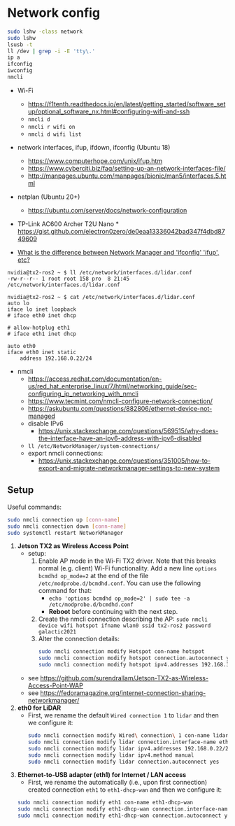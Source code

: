 # Network config

```bash
sudo lshw -class network
sudo lshw
lsusb -t
ll /dev | grep -i -E 'tty\.'
ip a
ifconfig
iwconfig
nmcli
```

* Wi-Fi
	* https://f1tenth.readthedocs.io/en/latest/getting_started/software_setup/optional_software_nx.html#configuring-wifi-and-ssh
	* `nmcli d`
	* `nmcli r wifi on`
	* `nmcli d wifi list`

* network interfaces, ifup, ifdown, ifconfig (Ubuntu 18)
	* https://www.computerhope.com/unix/ifup.htm
	* https://www.cyberciti.biz/faq/setting-up-an-network-interfaces-file/
	* http://manpages.ubuntu.com/manpages/bionic/man5/interfaces.5.html

* netplan (Ubuntu 20+)
	* https://ubuntu.com/server/docs/network-configuration

* TP-Link AC600 Archer T2U Nano * https://gist.github.com/electron0zero/de0eaa13336042bad347f4dbd8749609

* [What is the difference between Network Manager and 'ifconfig' 'ifup', etc?](https://askubuntu.com/questions/1786/what-is-the-difference-between-network-manager-and-ifconfig-ifup-etc)

```
nvidia@tx2-ros2 ~ $ ll /etc/network/interfaces.d/lidar.conf 
-rw-r--r-- 1 root root 158 pro  8 21:45 /etc/network/interfaces.d/lidar.conf

nvidia@tx2-ros2 ~ $ cat /etc/network/interfaces.d/lidar.conf
auto lo
iface lo inet loopback
# iface eth0 inet dhcp

# allow-hotplug eth1
# iface eth1 inet dhcp

auto eth0
iface eth0 inet static
	address 192.168.0.22/24
```

* nmcli
	* https://access.redhat.com/documentation/en-us/red_hat_enterprise_linux/7/html/networking_guide/sec-configuring_ip_networking_with_nmcli
	* https://www.tecmint.com/nmcli-configure-network-connection/
	* https://askubuntu.com/questions/882806/ethernet-device-not-managed
	* disable IPv6
		* https://unix.stackexchange.com/questions/569515/why-does-the-interface-have-an-ipv6-address-with-ipv6-disabled
	* `ll /etc/NetworkManager/system-connections/`
	* export nmcli connections:
		* https://unix.stackexchange.com/questions/351005/how-to-export-and-migrate-networkmanager-settings-to-new-system


## Setup

Useful commands:
```bash
sudo nmcli connection up [conn-name]
sudo nmcli connection down [conn-name]
sudo systemctl restart NetworkManager
```

1. **Jetson TX2 as Wireless Access Point**
	* setup:
		1. Enable AP mode in the Wi-Fi TX2 driver. Note that this breaks normal (e.g. client) Wi-Fi functionality.
		   Add a new line `options bcmdhd op_mode=2` at the end of the file `/etc/modprobe.d/bcmdhd.conf`. You can use
		   the following command for that:
			* `echo 'options bcmdhd op_mode=2' | sudo tee -a /etc/modprobe.d/bcmdhd.conf`
			* **Reboot** before continuing with the next step.
		2. Create the nmcli connection describing the
		   AP: `sudo nmcli device wifi hotspot ifname wlan0 ssid tx2-ros2 password galactic2021`
		3. Alter the connection details:
		   ```bash
		   sudo nmcli connection modify Hotspot con-name hotspot
		   sudo nmcli connection modify hotspot connection.autoconnect yes
		   sudo nmcli connection modify hotspot ipv4.addresses 192.168.33.1/24
		   ```
	* see https://github.com/surendrallam/Jetson-TX2-as-Wireless-Access-Point-WAP
	* see https://fedoramagazine.org/internet-connection-sharing-networkmanager/
2. **eth0 for LiDAR**
	* First, we rename the default `Wired connection 1` to `lidar` and then we configure it:
	  ```bash
	  sudo nmcli connection modify Wired\ connection\ 1 con-name lidar
	  sudo nmcli connection modify lidar connection.interface-name eth0
	  sudo nmcli connection modify lidar ipv4.addresses 192.168.0.22/24
	  sudo nmcli connection modify lidar ipv4.method manual
	  sudo nmcli connection modify lidar connection.autoconnect yes
	  ```
3. **Ethernet-to-USB adapter (eth1) for Internet / LAN access**
	* First, we rename the automatically (i.e., upon first connection) created connection `eth1` to `eth1-dhcp-wan`
	  and then we configure it:
     ```bash
     sudo nmcli connection modify eth1 con-name eth1-dhcp-wan
     sudo nmcli connection modify eth1-dhcp-wan connection.interface-name eth1
     sudo nmcli connection modify eth1-dhcp-wan connection.autoconnect yes
     ```
